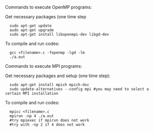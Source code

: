 Commands to execute OpenMP programs:



Get necessary packages (one time step

      sudo apt-get update
      audo apt-get upgrade
      sudo apt-get install libopenmpi-dev libgd-dev
     
To compile and run codes:
  
      gcc <filename>.c -fopenmp -lgd -lm
      ./a.out
      
      
      
      
      
      
 Commands to execute MPI programs:


Get necessary packages and setup (one time step):

      sudo apt-get install mpich mpich-doc
      sudo update-alternatives --config mpi #you may need to select a certain MPI installation

To compile and run codes:

      mpicc <filename>.c
      mpirun -np 4 ./a.out 
      #try mpiexec if mpirun does not work
      #try with -np 2 if 4 does not work
